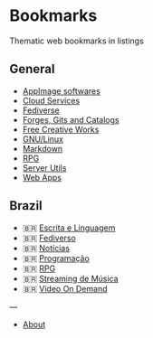 # Bookmarks

Thematic web bookmarks in listings

## General

* [AppImage softwares](appimage.md)
* [Cloud Services](cloud.md)
* [Fediverse](fediverse.md) 
* [Forges, Gits and Catalogs](code-yp.md)
* [Free Creative Works](free-creations.md)
* [GNU/Linux](gnulinux.md)
* [Markdown](markdown.md)
* [RPG](rpg.md)
* [Server Utils](servers.md)
* [Web Apps](webapps.md)

## Brazil

* 🇧🇷 [Escrita e Linguagem](br-lang.md)
* 🇧🇷 [Fediverso](br-fediverse.md)
* 🇧🇷 [Notícias](br-news.md)
* 🇧🇷 [Programação](br-dev.md)
* 🇧🇷 [RPG](br-rpg.md)
* 🇧🇷 [Streaming de Música](br-music.md)
* 🇧🇷 [Video On Demand](br-vod.md) 

—
* [About](ABOUT.md)